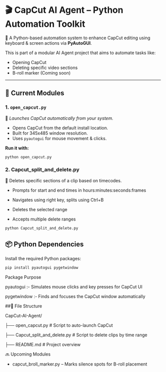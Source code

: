 # 🎬 CapCut AI Agent – Python Automation Toolkit

🚀 A Python-based automation system to enhance CapCut editing using keyboard & screen actions via **PyAutoGUI**.

This is part of a modular AI Agent project that aims to automate tasks like:
- Opening CapCut
- Deleting specific video sections
- B-roll marker (Coming soon)

---

## 🔧 Current Modules

### 1. `open_capcut.py`  
📂 *Launches CapCut automatically from your system.*

- Opens CapCut from the default install location.
- Built for 345x485 window resolution.
- Uses `pyautogui` for mouse movement & clicks.

**Run it with:**
```bash
python open_capcut.py
```
### 2. Capcut_split_and_delete.py
📂 Deletes specific sections of a clip based on timecodes.

- Prompts for start and end times in hours:minutes:seconds:frames

- Navigates using right key, splits using Ctrl+B

- Deletes the selected range

- Accepts multiple delete ranges
 ```bash
python Capcut_split_and_delete.py
```
## 📦 Python Dependencies

  Install the required Python packages: 
  
```bash
pip install pyautogui pygetwindow
```
Package	Purpose

pyautogui :-	Simulates mouse clicks and key presses for CapCut UI

pygetwindow :-	Finds and focuses the CapCut window automatically

##📁 File Structure

CapCut-AI-Agent/

├── open_capcut.py             # Script to auto-launch CapCut

├── Capcut_split_and_delete.py # Script to delete clips by time range

├── README.md                  # Project overview

🔜 Upcoming Modules

- capcut_broll_marker.py – Marks silence spots for B-roll placement
